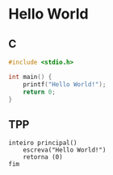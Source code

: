 <!-- write a hello world code example in tpp and c -->

# Hello World

## C

```c
#include <stdio.h>

int main() {
    printf("Hello World!");
    return 0;
}
```

## TPP

```tpp
inteiro principal()
    escreva("Hello World!")
    retorna (0)
fim
```
